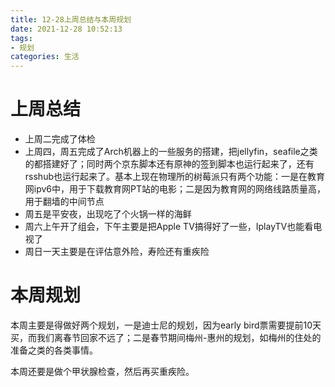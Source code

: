 ```yaml
---
title: 12-28上周总结与本周规划
date: 2021-12-28 10:52:13
tags:
- 规划
categories: 生活
---
```


# 上周总结

- 上周二完成了体检
- 上周四，周五完成了Arch机器上的一些服务的搭建，把jellyfin，seafile之类的都搭建好了；同时两个京东脚本还有原神的签到脚本也运行起来了，还有rsshub也运行起来了。基本上现在物理所的树莓派只有两个功能：一是在教育网ipv6中，用于下载教育网PT站的电影；二是因为教育网的网络线路质量高，用于翻墙的中间节点
- 周五是平安夜，出现吃了个火锅一样的海鲜
- 周六上午开了组会，下午主要是把Apple TV搞得好了一些，IplayTV也能看电视了
- 周日一天主要是在评估意外险，寿险还有重疾险

# 本周规划

本周主要是得做好两个规划，一是迪士尼的规划，因为early bird票需要提前10天买，而我们离春节回家不远了；二是春节期间梅州-惠州的规划，如梅州的住处的准备之类的各类事情。

本周还要是做个甲状腺检查，然后再买重疾险。
